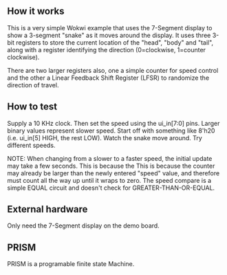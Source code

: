 ## How it works

This is a very simple Wokwi example that uses the 7-Segment display to show a 3-segment "snake" as it 
moves around the display.  It uses three 3-bit registers to store the current location of the
"head", "body" and "tail", along with a register identifying the direction (0=clockwise, 1=counter clockwise).

There are two larger registers also, one a simple counter for speed control and the other a Linear Feedback Shift Register (LFSR)
to randomize the direction of travel.

## How to test

Supply a 10 KHz clock.  Then set the speed using the ui_in[7:0] pins.  Larger binary values represent slower speed.  Start off 
with something like 8'h20 (i.e. ui_in[5] HIGH, the rest LOW).  Watch the snake move around.  Try different speeds.  

NOTE:  When changing from a slower to a faster speed, the initial update may take a few seconds.  This is because the 
This is because the counter may already be larger than the newly entered "speed" value, and therefore must count all the 
way up until it wraps to zero.  The speed compare is a simple EQUAL circuit and doesn't check for GREATER-THAN-OR-EQUAL.

## External hardware

Only need the 7-Segment display on the demo board.

## PRISM

PRISM is a programable finite state Machine.



